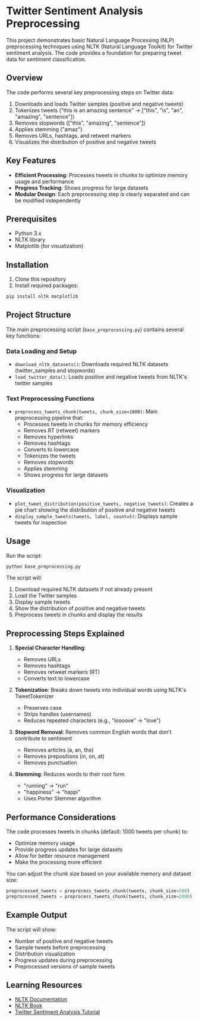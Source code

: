 # Twitter Sentiment Analysis Preprocessing

This project demonstrates basic Natural Language Processing (NLP) preprocessing techniques using NLTK (Natural Language Toolkit) for Twitter sentiment analysis. The code provides a foundation for preparing tweet data for sentiment classification.

## Overview

The code performs several key preprocessing steps on Twitter data:
1. Downloads and loads Twitter samples (positive and negative tweets)
2. Tokenizes tweets ("this is an amazing sentence" -> ["this", "is", "an", "amazing", "sentence"])
3. Removes stopwords (["this", "amazing", "sentence"])
4. Applies stemming ("amaz")
5. Removes URLs, hashtags, and retweet markers
6. Visualizes the distribution of positive and negative tweets

## Key Features

- **Efficient Processing**: Processes tweets in chunks to optimize memory usage and performance
- **Progress Tracking**: Shows progress for large datasets
- **Modular Design**: Each preprocessing step is clearly separated and can be modified independently

## Prerequisites

- Python 3.x
- NLTK library
- Matplotlib (for visualization)

## Installation

1. Clone this repository
2. Install required packages:
```bash
pip install nltk matplotlib
```

## Project Structure

The main preprocessing script (`base_preprocessing.py`) contains several key functions:

### Data Loading and Setup
- `download_nltk_datasets()`: Downloads required NLTK datasets (twitter_samples and stopwords)
- `load_twitter_data()`: Loads positive and negative tweets from NLTK's twitter samples

### Text Preprocessing Functions
- `preprocess_tweets_chunk(tweets, chunk_size=1000)`: Main preprocessing pipeline that:
  - Processes tweets in chunks for memory efficiency
  - Removes RT (retweet) markers
  - Removes hyperlinks
  - Removes hashtags
  - Converts to lowercase
  - Tokenizes the tweets
  - Removes stopwords
  - Applies stemming
  - Shows progress for large datasets

### Visualization
- `plot_tweet_distribution(positive_tweets, negative_tweets)`: Creates a pie chart showing the distribution of positive and negative tweets
- `display_sample_tweets(tweets, label, count=5)`: Displays sample tweets for inspection

## Usage

Run the script:
```bash
python base_preprocessing.py
```

The script will:
1. Download required NLTK datasets if not already present
2. Load the Twitter samples
3. Display sample tweets
4. Show the distribution of positive and negative tweets
5. Preprocess tweets in chunks and display the results

## Preprocessing Steps Explained

1. **Special Character Handling**:
   - Removes URLs
   - Removes hashtags
   - Removes retweet markers (RT)
   - Converts text to lowercase

2. **Tokenization**: Breaks down tweets into individual words using NLTK's TweetTokenizer
   - Preserves case
   - Strips handles (usernames)
   - Reduces repeated characters (e.g., "loooove" → "love")

3. **Stopword Removal**: Removes common English words that don't contribute to sentiment
   - Removes articles (a, an, the)
   - Removes prepositions (in, on, at)
   - Removes punctuation

4. **Stemming**: Reduces words to their root form
   - "running" → "run"
   - "happiness" → "happi"
   - Uses Porter Stemmer algorithm

## Performance Considerations

The code processes tweets in chunks (default: 1000 tweets per chunk) to:
- Optimize memory usage
- Provide progress updates for large datasets
- Allow for better resource management
- Make the processing more efficient

You can adjust the chunk size based on your available memory and dataset size:
```python
preprocessed_tweets = preprocess_tweets_chunk(tweets, chunk_size=500)  # Smaller chunks
preprocessed_tweets = preprocess_tweets_chunk(tweets, chunk_size=2000)  # Larger chunks
```

## Example Output

The script will show:
- Number of positive and negative tweets
- Sample tweets before preprocessing
- Distribution visualization
- Progress updates during preprocessing
- Preprocessed versions of sample tweets

## Learning Resources

- [NLTK Documentation](https://www.nltk.org/)
- [NLTK Book](https://www.nltk.org/book/)
- [Twitter Sentiment Analysis Tutorial](https://www.nltk.org/howto/twitter.html)
